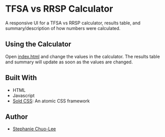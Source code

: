 # TFSA vs RRSP Calculator

A responsive UI for a TFSA vs RRSP calculator, results table, and summary/description of how numbers were calculated.

## Using the Calculator

Open [index.html](index.html) and change the values in the calculator. The results table and summary will update as soon as the values are changed.

## Built With

* HTML
* Javascript
* [Sold CSS](https://solid.buzzfeed.com): An atomic CSS framework

## Author
* [Stephanie Chuo-Lee](https://github.com/stephchuolee)